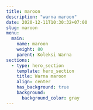```yaml
---
title: maroon
description: "warna maroon"
date: 2020-12-11T10:30:32+07:00
slug: maroon
menu:
  main:
    name: maroon
    weight: 80
    parent: Koleksi Warna
sections:
  - type: hero_section
    template: hero_section
    title: Warna maroon
    align: center
    has_background: true
    background:
      background_color: gray
---
```


